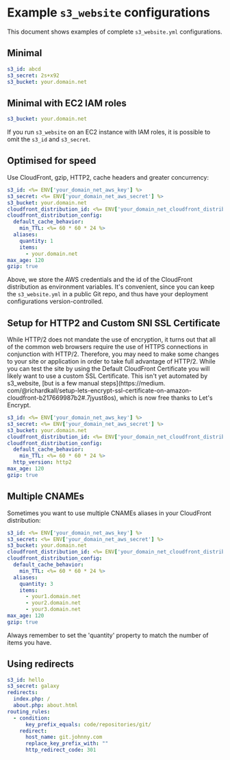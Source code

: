 # Example `s3_website` configurations

This document shows examples of complete `s3_website.yml` configurations.

## Minimal

````yaml
s3_id: abcd
s3_secret: 2s+x92
s3_bucket: your.domain.net
````

## Minimal with EC2 IAM roles

````yaml
s3_bucket: your.domain.net
````

If you run `s3_website` on an EC2 instance with IAM roles, it is possible to omit
the `s3_id` and `s3_secret`.

## Optimised for speed

Use CloudFront, gzip, HTTP2, cache headers and greater concurrency:

````yaml
s3_id: <%= ENV['your_domain_net_aws_key'] %>
s3_secret: <%= ENV['your_domain_net_aws_secret'] %>
s3_bucket: your.domain.net
cloudfront_distribution_id: <%= ENV['your_domain_net_cloudfront_distribution_id'] %>
cloudfront_distribution_config:
  default_cache_behavior:
    min_TTL: <%= 60 * 60 * 24 %>
  aliases:
    quantity: 1
    items:
      - your.domain.net
max_age: 120
gzip: true
````

Above, we store the AWS credentials and the id of the CloudFront distribution as
environment variables. It's convenient, since you can keep the `s3_website.yml`
in a public Git repo, and thus have your deployment configurations
version-controlled.

## Setup for HTTP2 and Custom SNI SSL Certificate

While HTTP/2 does not mandate the use of encryption, it turns out that all of the 
common web browsers require the use of HTTPS connections in conjunction with HTTP/2.
Therefore, you may need to make some changes to your site or application in order 
to take full advantage of HTTP/2. While you can test the site by using the Default
CloudFront Certificate you will likely want to use a custom SSL Certificate. 
This isn't yet automated by s3_website, [but is a few manual steps](https://medium.
com/@richardkall/setup-lets-encrypt-ssl-certificate-on-amazon-cloudfront-b217669987b2#.7jyust8os), 
which is now free thanks to Let's Encrypt. 

````yaml
s3_id: <%= ENV['your_domain_net_aws_key'] %>
s3_secret: <%= ENV['your_domain_net_aws_secret'] %>
s3_bucket: your.domain.net
cloudfront_distribution_id: <%= ENV['your_domain_net_cloudfront_distribution_id'] %>
cloudfront_distribution_config:
  default_cache_behavior:
    min_TTL: <%= 60 * 60 * 24 %>
  http_version: http2
max_age: 120
gzip: true
````

## Multiple CNAMEs

Sometimes you want to use multiple CNAMEs aliases in your CloudFront distribution:

````yaml
s3_id: <%= ENV['your_domain_net_aws_key'] %>
s3_secret: <%= ENV['your_domain_net_aws_secret'] %>
s3_bucket: your.domain.net
cloudfront_distribution_id: <%= ENV['your_domain_net_cloudfront_distribution_id'] %>
cloudfront_distribution_config:
  default_cache_behavior:
    min_TTL: <%= 60 * 60 * 24 %>
  aliases:
    quantity: 3
    items:
      - your1.domain.net
      - your2.domain.net
      - your3.domain.net
max_age: 120
gzip: true
````

Always remember to set the 'quantity' property to match the number of items you have.

## Using redirects

````yaml
s3_id: hello
s3_secret: galaxy
redirects:
  index.php: /
  about.php: about.html
routing_rules:
  - condition:
      key_prefix_equals: code/repositories/git/
    redirect:
      host_name: git.johnny.com
      replace_key_prefix_with: ""
      http_redirect_code: 301
````
